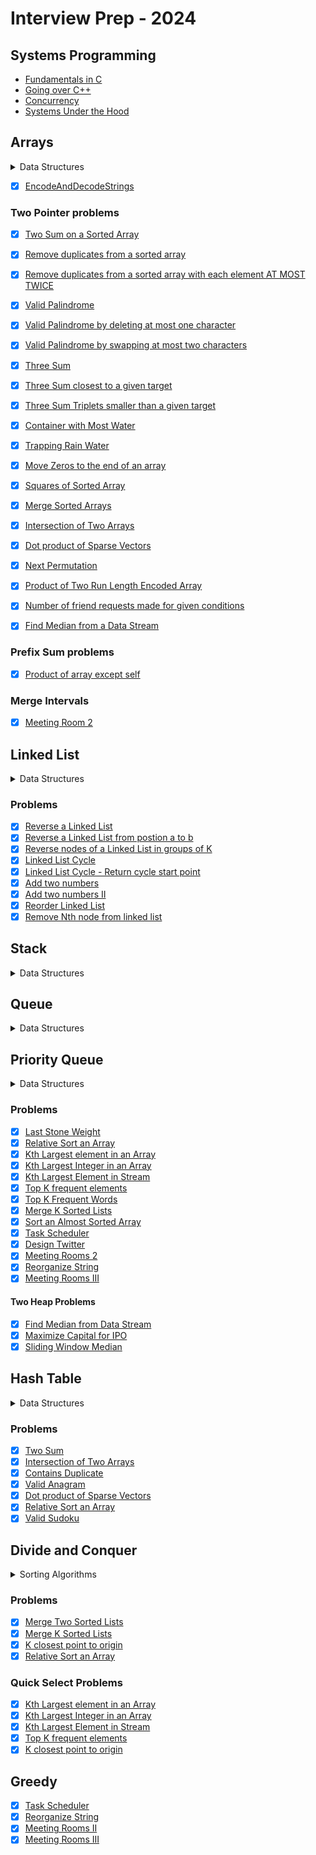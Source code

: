 # Interview Prep - 2024

## Systems Programming

- [Fundamentals in C](./All%20Things%20CompSci/Systems%20Programming/C%20Fundamentals/)
- [Going over C++](./All%20Things%20CompSci/Systems%20Programming/C++%20Fundamentals/)
- [Concurrency](./All%20Things%20CompSci/Systems%20Programming/Concurrency/)
- [Systems Under the Hood](./All%20Things%20CompSci/Systems%20Programming/How%20things%20Work/)

## Arrays

<details>
    <summary>Data Structures</summary>

- [Arrays](./Arrays%20and%20String/Data%20Structure/Arrays.cpp)
- [String](./Arrays%20and%20String/Data%20Structure/String.cpp)
- [Vector](./Arrays%20and%20String/Data%20Structure/Vectors.cpp)
- [List](./Arrays%20and%20String/Data%20Structure/List.cpp)
- [Forward List](./Arrays%20and%20String/Data%20Structure/ForwardList.cpp)

</details>

- [X] [EncodeAndDecodeStrings](./Arrays%20and%20String/EncodeAndDecodeString.cpp)

### Two Pointer problems

- [X] [Two Sum on a Sorted Array](./Arrays%20and%20String/Two%20Pointer%20problems/TwoSumSortedArray.cpp)
- [X] [Remove duplicates from a sorted array](./Arrays%20and%20String/Two%20Pointer%20problems/RemoveDuplicatesFromSortedArray.cpp)
- [X] [Remove duplicates from a sorted array with each element AT MOST TWICE](./Arrays%20and%20String/Two%20Pointer%20problems/RemoveDuplicatesFromSortedArrayWithEachElementAtMostTwice.cpp)
- [X] [Valid Palindrome](./Arrays%20and%20String/Two%20Pointer%20problems/ValidPalindrome.cpp)
- [X] [Valid Palindrome by deleting at most one character](./Arrays%20and%20String/Two%20Pointer%20problems/ValidPalindromeByDeletingAtMostOneCharacter.cpp)
- [X] [Valid Palindrome by swapping at most two characters](./Arrays%20and%20String/Two%20Pointer%20problems/ValidPalindromeBySwappingAtMostTwoCharacters.cpp)
- [X] [Three Sum](./Arrays%20and%20String/Two%20Pointer%20problems/ThreeSum.cpp)
- [X] [Three Sum closest to a given target](./Arrays%20and%20String/Two%20Pointer%20problems/ThreeSumClosestToTarget.cpp)
- [X] [Three Sum Triplets smaller than a given target](./Arrays%20and%20String/Two%20Pointer%20problems/ThreeSumTripletsLessThanTarget.cpp)
- [X] [Container with Most Water](./Arrays%20and%20String/Two%20Pointer%20problems/ContainerWithMostWater.cpp)
- [X] [Trapping Rain Water](./Arrays%20and%20String/Two%20Pointer%20problems/TrappingRainWater.cpp)
- [X] [Move Zeros to the end of an array](./Arrays%20and%20String/Two%20Pointer%20problems/MoveZeros.cpp)
- [X] [Squares of Sorted Array](./Arrays%20and%20String/Two%20Pointer%20problems/SquaresOfSortedArray.cpp)
- [X] [Merge Sorted Arrays](./Arrays%20and%20String/Two%20Pointer%20problems/MergeSortedArrays.cpp)
- [X] [Intersection of Two Arrays](./Arrays%20and%20String/Two%20Pointer%20problems/IntersectionOfTwoArrays.cpp)
- [X] [Dot product of Sparse Vectors](./Hash%20Table/DotProductOfSparseVector.cpp)
- [X] [Next Permutation](./Arrays%20and%20String/Two%20Pointer%20problems/NextPermutaion.cpp)
- [X] [Product of Two Run Length Encoded Array](./Arrays%20and%20String/Two%20Pointer%20problems/ProductOfTwoRunLenghtEncodedArray.cpp)
- [X] [Number of friend requests made for given conditions](./Arrays%20and%20String/Two%20Pointer%20problems/NumberOfFriendRequests.cpp)

- [X] [Find Median from a Data Stream](./Priority%20Queue/FindMedianFromDataStream.cpp)

### Prefix Sum problems

- [X] [Product of array except self](./Arrays%20and%20String/Prefix%20Sum%20problems/ProductOfArrayExceptSelf.cpp)

### Merge Intervals

- [X] [Meeting Room 2](./Priority%20Queue/MeetingRoomII.cpp)

## Linked List

<details>
    <summary>Data Structures</summary>

- [Basic Linked List Implementation](./Linked%20List/LinkedList.cpp)
  
</details>

### Problems

- [X] [Reverse a Linked List](./Linked%20List/ReverseLinkedList.cpp)
- [X] [Reverse a Linked List from postion a to b](./Linked%20List/ReverseLinkedListII.cpp)
- [X] [Reverse nodes of a Linked List in groups of K](./Linked%20List/ReverseNodesInKGroup.cpp)
- [X] [Linked List Cycle](./Linked%20List/LinkedListCycle.cpp)
- [X] [Linked List Cycle - Return cycle start point](./Linked%20List/LinkedListCycleII.cpp)
- [X] [Add two numbers](./Linked%20List/AddTwoNumbers.cpp)
- [X] [Add two numbers II](./Linked%20List/AddTwoNumberII.cpp)
- [X] [Reorder Linked List](./Linked%20List/ReorderList.cpp)
- [X] [Remove Nth node from linked list](./Linked%20List/RemoveNthNodeFromList.cpp)

## Stack

<details>
    <summary>Data Structures</summary>

- [Stack](./Stack/Data%20Structure/Stack.cpp)
- [Stack using a vector](./Stack/Data%20Structure/StackUsingVector.cpp)

</details>

## Queue

<details>
    <summary>Data Structures</summary>

- [Queue](./Queue/Data%20Structure/Queue.cpp)
- [Deque](./Queue/Data%20Structure/Deque.cpp)

</details>

## Priority Queue

<details>
    <summary>Data Structures</summary>

- [Priority Queue](./Priority%20Queue/Data%20Structure/PriorityQueue.cpp)

</details>

### Problems

- [X] [Last Stone Weight](./Priority%20Queue/LastStoneWeight.cpp)
- [X] [Relative Sort an Array](./Divide%20and%20Conquer/RelativeSortArray.cpp)
- [X] [Kth Largest element in an Array](./Priority%20Queue/KthLargestElementInAnArray.cpp)
- [X] [Kth Largest Integer in an Array](./Priority%20Queue/KthLargestIntegerInAnArray.cpp)
- [X] [Kth Largest Element in Stream](./Priority%20Queue/KthLargestElementInStream.cpp)
- [X] [Top K frequent elements](./Priority%20Queue/TopKFrequentElements.cpp)
- [X] [Top K Frequent Words](./Priority%20Queue/TopKFrequentWords.cpp)
- [X] [Merge K Sorted Lists](./Priority%20Queue/MergeKSortedLists.cpp)
- [X] [Sort an Almost Sorted Array](./Priority%20Queue/SortAnAlmostSortedArray.cpp)
- [X] [Task Scheduler](./Priority%20Queue/TaskScheduler.cpp)
- [X] [Design Twitter](./Priority%20Queue/DesignTwitter.cpp)
- [X] [Meeting Rooms 2](./Priority%20Queue/MeetingRoomII.cpp)
- [X] [Reorganize String](./Priority%20Queue/ReorganizeString.cpp)
- [X] [Meeting Rooms III](./Priority%20Queue/MeetingRoomsIII.cpp)

#### Two Heap Problems

- [X] [Find Median from Data Stream](./Priority%20Queue/FindMedianFromDataStream.cpp)
- [X] [Maximize Capital for IPO](./Priority%20Queue/IPO.cpp)
- [X] [Sliding Window Median](./Priority%20Queue/SlidingWindowMedian.cpp)

## Hash Table

<details>
    <summary>Data Structures</summary>

- [Set](/Hash%20Table/Data%20Structure/Sets.cpp)
- [Unordered Set](/Hash%20Table/Data%20Structure/UnorderedSet.cpp)
- [Multi Set](/Hash%20Table/Data%20Structure/MultiSet.cpp)
- [UnorderedMultiSet](/Hash%20Table/Data%20Structure/UnorderedMultiset.cpp)
- [Pair](/Hash%20Table/Data%20Structure/Pair.cpp)
- [Unorderd Map](/Hash%20Table/Data%20Structure/UnorderedMap.cpp)
- [Unordered MultiMap](/Hash%20Table/Data%20Structure/UnorderedMultimap.cpp)
- [Ordered Map](/Hash%20Table/Data%20Structure/OrderedMap.cpp)
- [Multi Map](/Hash%20Table/Data%20Structure/MultiMap.cpp)

</details>

### Problems

- [X] [Two Sum](/Hash%20Table/TwoSum.cpp)
- [X] [Intersection of Two Arrays](./Arrays%20and%20String/Two%20Pointer%20problems/IntersectionOfTwoArrays.cpp)
- [X] [Contains Duplicate](./Hash%20Table/ContainsDuplicate.cpp)
- [X] [Valid Anagram](./Hash%20Table/ValidAnagram.cpp)
- [X] [Dot product of Sparse Vectors](./Hash%20Table/DotProductOfSparseVector.cpp)
- [X] [Relative Sort an Array](./Divide%20and%20Conquer/RelativeSortArray.cpp)
- [X] [Valid Sudoku](./Hash%20Table/ValidSudoku.cpp)

## Divide and Conquer

<details>
    <summary>Sorting Algorithms</summary>

- [X] [Insertion Sort](/Divide%20and%20Conquer/Sorting/InsertionSort.cpp)
- [X] [Linked List Insertion Sort](./Divide%20and%20Conquer/Sorting/InsertionSortList.cpp)
- [X] [Merge Sort](./Divide%20and%20Conquer/Sorting/MergeSort.cpp)
- [X] [Quick Sort](./Divide%20and%20Conquer/Sorting/QuickSort.cpp)
- [X] [Heap Sort](./Divide%20and%20Conquer/Sorting/HeapSort.cpp)
- [X] [Stable Sort](./Divide%20and%20Conquer/Sorting/StableSort.cpp)
- [X] [Counting Sort](./Divide%20and%20Conquer/Sorting/CountingSort.cpp)

</details>

### Problems

- [X] [Merge Two Sorted Lists](./Divide%20and%20Conquer/MergeTwoSortedLists.cpp)
- [X] [Merge K Sorted Lists](./Priority%20Queue/MergeKSortedLists.cpp)
- [X] [K closest point to origin](/Priority%20Queue/KClosestPointsToOrigin.cpp)
- [X] [Relative Sort an Array](./Divide%20and%20Conquer/RelativeSortArray.cpp)
  
### Quick Select Problems

- [X] [Kth Largest element in an Array](./Priority%20Queue/KthLargestElementInAnArray.cpp)
- [X] [Kth Largest Integer in an Array](./Priority%20Queue/KthLargestIntegerInAnArray.cpp)
- [X] [Kth Largest Element in Stream](./Priority%20Queue/KthLargestElementInStream.cpp)
- [X] [Top K frequent elements](./Priority%20Queue/TopKFrequentElements.cpp)
- [X] [K closest point to origin](/Priority%20Queue/KClosestPointsToOrigin.cpp)

## Greedy

- [X] [Task Scheduler](./Priority%20Queue/TaskScheduler.cpp)
- [X] [Reorganize String](./Priority%20Queue/ReorganizeString.cpp)
- [X] [Meeting Rooms II](./Priority%20Queue/MeetingRoomII.cpp)
- [X] [Meeting Rooms III](./Priority%20Queue/MeetingRoomsIII.cpp)